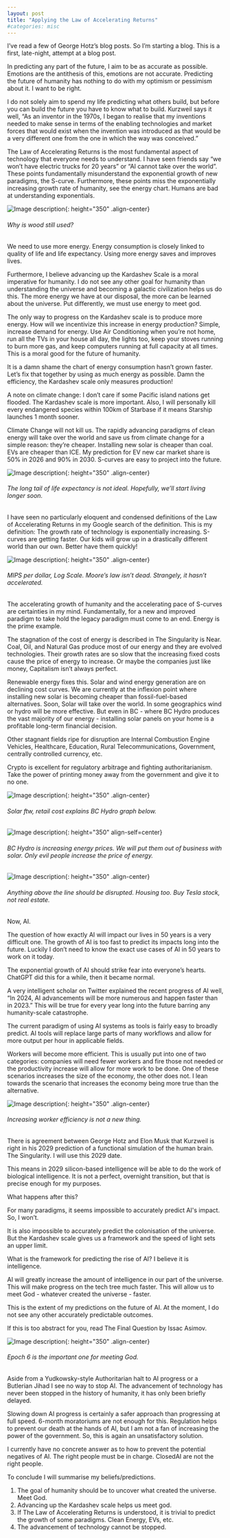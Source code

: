 ```yaml
---
layout: post
title: "Applying the Law of Accelerating Returns"
#categories: misc
---
```


I’ve read a few of George Hotz’s blog posts. So I’m starting a blog.
This is a first, late-night, attempt at a blog post.

In predicting any part of the future, I aim to be as accurate as possible. Emotions are the antithesis of this, emotions are not accurate. Predicting the future of humanity has nothing to do with my optimism or pessimism about it. I want to be right.

I do not solely aim to spend my life predicting what others build, but before you can build the future you have to know what to build. Kurzweil says it well, “As an inventor in the 1970s, I began to realise that my inventions needed to make sense in terms of the enabling technologies and market forces that would exist when the invention was introduced as that would be a very different one from the one in which the way was conceived.” 

The Law of Accelerating Returns is the most fundamental aspect of technology that everyone needs to understand. I have seen friends say “we won’t have electric trucks for 20 years” or “AI cannot take over the world”. These points fundamentally misunderstand the exponential growth of new paradigms, the S-curve. Furthermore, these points miss the exponentially increasing growth rate of humanity, see the energy chart. Humans are bad at understanding exponentials.

![Image description]({{site.url}}/assets/images/2023-09-22/image1.png){: height="350" .align-center}

###### Why is wood still used?

We need to use more energy. Energy consumption is closely linked to quality of life and life expectancy. Using more energy saves and improves lives.

Furthermore, I believe advancing up the Kardashev Scale is a moral imperative for humanity. I do not see any other goal for humanity than understanding the universe and becoming a galactic civilization helps us do this. The more energy we have at our disposal, the more can be learned about the universe. Put differently, we must use energy to meet god. 

The only way to progress on the Kardashev scale is to produce more energy. How will we incentivize this increase in energy production? Simple, increase demand for energy. Use Air Conditioning when you’re not home, run all the TVs in your house all day, the lights too, keep your stoves running to burn more gas, and keep computers running at full capacity at all times. This is a moral good for the future of humanity.

It is a damn shame the chart of energy consumption hasn’t grown faster. Let’s fix that together by using as much energy as possible. Damn the efficiency, the Kardashev scale only measures production!

A note on climate change: I don’t care if some Pacific island nations get flooded. The Kardashev scale is more important. Also, I will personally kill every endangered species within 100km of Starbase if it means Starship launches 1 month sooner.

Climate Change will not kill us. The rapidly advancing paradigms of clean energy will take over the world and save us from climate change for a simple reason: they’re cheaper. Installing new solar is cheaper than coal. EVs are cheaper than ICE. My prediction for EV new car market share is 50% in 2026 and 90% in 2030. S-curves are easy to project into the future.

![Image description]({{site.url}}/assets/images/2023-09-22/image2.png){: height="350" .align-center}

###### The long tail of life expectancy is not ideal. Hopefully, we’ll start living longer soon.

I have seen no particularly eloquent and condensed definitions of the Law of Accelerating Returns in my Google search of the definition. This is my definition: The growth rate of technology is exponentially increasing. S-curves are getting faster. Our kids will grow up in a drastically different world than our own. Better have them quickly!

![Image description]({{site.url}}/assets/images/2023-09-22/image3.png){: height="350" .align-center}

###### MIPS per dollar, Log Scale. Moore’s law isn’t dead. Strangely, it hasn’t accelerated.

The accelerating growth of humanity and the accelerating pace of S-curves are certainties in my mind. Fundamentally, for a new and improved paradigm to take hold the legacy paradigm must come to an end. Energy is the prime example.

The stagnation of the cost of energy is described in The Singularity is Near. Coal, Oil, and Natural Gas produce most of our energy and they are evolved technologies. Their growth rates are so slow that the increasing fixed costs cause the price of energy to increase. Or maybe the companies just like money, Capitalism isn’t always perfect.

Renewable energy fixes this. Solar and wind energy generation are on declining cost curves. We are currently at the inflexion point where installing new solar is becoming cheaper than fossil-fuel-based alternatives. Soon, Solar will take over the world. In some geographics wind or hydro will be more effective. But even in BC - where BC Hydro produces the vast majority of our energy - installing solar panels on your home is a profitable long-term financial decision.

Other stagnant fields ripe for disruption are Internal Combustion Engine Vehicles, Healthcare, Education, Rural Telecommunications, Government, centrally controlled currency, etc. 

Crypto is excellent for regulatory arbitrage and fighting authoritarianism. Take the power of printing money away from the government and give it to no one.

![Image description]({{site.url}}/assets/images/2023-09-22/image4.png){: height="350" .align-center}

###### Solar ftw, retail cost explains BC Hydro graph below.

![Image description]({{site.url}}/assets/images/2023-09-22/image5.png){: height="350" align-self=center}

###### BC Hydro is increasing energy prices. We will put them out of business with solar. Only evil people increase the price of energy.

![Image description]({{site.url}}/assets/images/2023-09-22/image6.png){: height="350" .align-center}

###### Anything above the line should be disrupted. Housing too. Buy Tesla stock, not real estate.

Now, AI.

The question of how exactly AI will impact our lives in 50 years is a very difficult one. The growth of AI is too fast to predict its impacts long into the future. Luckily I don’t need to know the exact use cases of AI in 50 years to work on it today.

The exponential growth of AI should strike fear into everyone’s hearts. ChatGPT did this for a while, then it became normal.

A very intelligent scholar on Twitter explained the recent progress of AI well, “In 2024, AI advancements will be more numerous and happen faster than in 2023.” This will be true for every year long into the future barring any humanity-scale catastrophe.

The current paradigm of using AI systems as tools is fairly easy to broadly predict. AI tools will replace large parts of many workflows and allow for more output per hour in applicable fields. 

Workers will become more efficient. This is usually put into one of two categories: companies will need fewer workers and fire those not needed or the productivity increase will allow for more work to be done. One of these scenarios increases the size of the economy, the other does not. I lean towards the scenario that increases the economy being more true than the alternative.

![Image description]({{site.url}}/assets/images/2023-09-22/image7.png){: height="350" .align-center}

###### Increasing worker efficiency is not a new thing.

There is agreement between George Hotz and Elon Musk that Kurzweil is right in his 2029 prediction of a functional simulation of the human brain. The Singularity. I will use this 2029 date.

This means in 2029 silicon-based intelligence will be able to do the work of biological intelligence. It is not a perfect, overnight transition, but that is precise enough for my purposes.

What happens after this?

For many paradigms, it seems impossible to accurately predict AI's impact. So, I won’t.

It is also impossible to accurately predict the colonisation of the universe. But the Kardashev scale gives us a framework and the speed of light sets an upper limit.

What is the framework for predicting the rise of AI? I believe it is intelligence.

AI will greatly increase the amount of intelligence in our part of the universe. This will make progress on the tech tree much faster. This will allow us to meet God - whatever created the universe - faster. 

This is the extent of my predictions on the future of AI. At the moment, I do not see any other accurately predictable outcomes.

If this is too abstract for you, read The Final Question by Issac Asimov. 

![Image description]({{site.url}}/assets/images/2023-09-22/image8.png){: height="350" .align-center}

###### Epoch 6 is the important one for meeting God.

Aside from a Yudkowsky-style Authoritarian halt to AI progress or a Butlerian Jihad I see no way to stop AI. The advancement of technology has never been stopped in the history of humanity, it has only been briefly delayed.

Slowing down AI progress is certainly a safer approach than progressing at full speed. 6-month moratoriums are not enough for this. Regulation helps to prevent our death at the hands of AI, but I am not a fan of increasing the power of the government. So, this is again an unsatisfactory solution.

I currently have no concrete answer as to how to prevent the potential negatives of AI. The right people must be in charge. ClosedAI are not the right people.

To conclude I will summarise my beliefs/predictions.

1. The goal of humanity should be to uncover what created the universe. Meet God.
2. Advancing up the Kardashev scale helps us meet god.
3. If The Law of Accelerating Returns is understood, it is trivial to predict the growth of some paradigms. Clean Energy, EVs, etc.
4. The advancement of technology cannot be stopped.